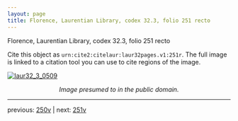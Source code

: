 ```yaml
---
layout: page
title: Florence, Laurentian Library, codex 32.3, folio 251 recto
---
```


Florence, Laurentian Library, codex 32.3, folio 251 recto

Cite this object as `urn:cite2:citelaur:laur32pages.v1:251r`.  The full image is linked to a citation tool you can use to cite regions of the image.

[![laur32_3_0509](http://www.homermultitext.org/iipsrv?IIIF=/project/homer/pyramidal/deepzoom/citelaur/laur32imgs/v1/laur32_3_0509.tif/full/800,/0/default.jpg)](http://www.homermultitext.org/ict2/?urn=urn:cite2:citelaur:laur32imgs.v1:laur32_3_0509) 

<p style="text-align: center; font-style: italic;">Image presumed to in the public domain.</p>

---

previous: [250v](../250v/) | next: [251v](../251v/)